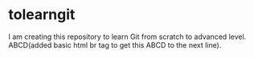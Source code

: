 # tolearngit
I am creating this repository to learn Git from scratch to advanced level.
<br>
ABCD(added basic html br tag to get this ABCD to the next line).
